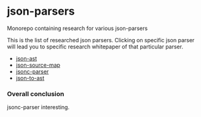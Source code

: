 # json-parsers
Monorepo containing research for various json-parsers

This is the list of researched json parsers. Clicking on specific json parser
will lead you to specific research whitepaper of that particular parser.

- [json-ast](./packages/json-ast)
- [json-source-map](./packages/json-source-map)
- [jsonc-parser](./packages/jsonc-parser)
- [json-to-ast](./packages/json-to-ast)

### Overall conclusion


jsonc-parser interesting.


